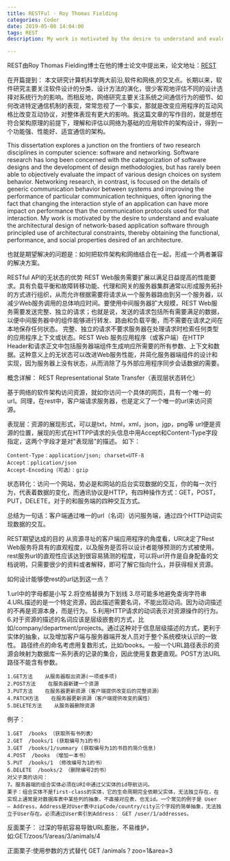 ```yaml
---
title: RESTFul - Roy Thomas Fielding
categories: Coder
date: 2019-05-08 14:04:00
tags: REST
description: My work is motivated by the desire to understand and evaluate the architectural design of network-based application software through principled use of architectural constraints, thereby obtaining the functional, performance, and social properties desired of an architecture.

---
```

REST由Roy Thomas Fielding博士在他的博士论文中提出来，论文地址：[REST](https://www.ics.uci.edu/~fielding/pubs/dissertation/top.htm)

在开篇提到：
本文研究计算机科学两大前沿,软件和网络,的交叉点。长期以来，软件研究主要关注软件设计的分类、设计方法的演化，很少客观地评估不同的设计选择对系统行为的影响。而相反地，网络研究主要关注系统之间通信行为的细节、如何改进特定通信机制的表现，常常忽视了一个事实，那就是改变应用程序的互动风格比改变互动协议，对整体表现有更大的影响。我这篇文章的写作目的，就是想在符合架构原理的前提下，理解和评估以网络为基础的应用软件的架构设计，得到一个功能强、性能好、适宜通信的架构。

This dissertation explores a junction on the frontiers of two research disciplines in computer science: software and networking. Software research has long been concerned with the categorization of software designs and the development of design methodologies, but has rarely been able to objectively evaluate the impact of various design choices on system behavior. Networking research, in contrast, is focused on the details of generic communication behavior between systems and improving the performance of particular communication techniques, often ignoring the fact that changing the interaction style of an application can have more impact on performance than the communication protocols used for that interaction. My work is motivated by the desire to understand and evaluate the architectural design of network-based application software through principled use of architectural constraints, thereby obtaining the functional, performance, and social properties desired of an architecture.

也就是期望解决的问题是：如何把软件架构和网络结合在一起，形成一个两者兼容的解决方案。

RESTful API的无状态的优势
REST Web服务需要扩展以满足日益提高的性能要求。具有负载平衡和故障转移功能、代理和网关的服务器集群通常以形成服务拓扑的方式进行组织，从而允许根据需要将请求从一个服务器路由到另一个服务器，以减少Web服务调用的总体响应时间。要使用中间服务器扩大规模，REST Web服务需要发送完整、独立的请求；也就是说，发送的请求包括所有需要满足的数据，以便中间服务器中的组件能够进行转发、路由和负载平衡，而不需要在请求之间在本地保存任何状态。
完整、独立的请求不要求服务器在处理请求时检索任何类型的应用程序上下文或状态。REST Web 服务应用程序（或客户端）在HTTP Header和请求正文中包括服务器端组件生成响应所需要的所有参数、上下文和数据。这种意义上的无状态可以改进Web服务性能，并简化服务器端组件的设计和实现，因为服务器上没有状态，从而消除了与外部应用程序同步会话数据的需要。

概念详解：
REST Representational State Transfer（表现层状态转化）

基于网络的软件架构访问资源，就如你访问一个具体的网页，具有一个唯一的url。同理，在rest中，客户端请求服务器，也是定义了一个唯一的url来访问资源。

表现层：资源的展现形式，可以是txt，html，xml，json，jgp，png等
url便是资源的位置，展现的形式在HTTPP请求的头信息中用Accept和Content-Type字段指定，这两个字段才是对"表现层"的描述。
如下：
~~~~
Content-Type：application/json; charset=UTF-8
Accept：pplication/json
Accept-Encoding（可选）：gzip
~~~~
状态转化：访问一个网站，势必是和网站的后台实现数据的交互，你的每一次行为，代表着数据的变化，而通讯协议是HTTP，有四种操作方式：GET，POST，PUT，DELETE，对于的和服务端的四种交互方式。

总结为一句话：客户端通过唯一的url（名词）访问服务端，通过四个HTTP动词实现数据的交互。

REST期望达成的目的
从资源寻址的客户端应用程序的角度看，URI决定了Rest Web服务将具有的直观程度，以及服务是否将以设计者能够预测的方式被使用。
rest服务url的直观性应该达到很容易猜测的程度，可以将url开作是自身配备的文档说明，只需要很少的资料或者解释，即可了解它指向什么，并获得相关资源。

如何设计能够使rest的url达到这一点？

1.url中的字母都是小写
2.将空格替换为下划线
3.尽可能多地避免查询字符串
4.URL描述的是一个特定资源，因此描述需要名词，不能出现动词。因为动词描述的不再是资源本身，而是行为。
5.利用HTTP请求的动词表示对资源操作的行为。
6.对于资源的描述的名词应该是层级嵌套的方式，比如/company/department/projects。通过这种对于信息层级描述的方式，更利于实体的抽象，以及增加客户端与服务器端开发人员对于整个系统模块认识的一致性。
路径终点的命名考虑用复数形式，比如/books。一般一个URL路径表示的资源会映射为数据库一系列表的记录的集合，因此使用复数更直观。POST方法URL路径不能含有参数。
~~~~
1.GET方法    从服务器取出资源(一项或多项)
2.POST方法    在服务器新建一个资源
3.PUT方法    在服务器更新资源（客户端提供改变后的完整资源）
4.PATCH方法    在服务器更新资源（客户端提供改变的属性）
5.DELETE方法    从服务器删除资源
~~~~
例子：
~~~~
1.GET  /books （获取所有书列表）
2.GET  /books/1 (获取编号为1的书)
3.GET  /books/1/summary (获取编号为1的书目的简介信息)
4.POST  /books （增加一本书）
5.PUT  /books/1 （修改编号为1的书）
6.DELETE  /books/2 （删除编号2的书）
对父子类的访问：
7。服务器端的组合实体必须在URI中通过父实体的id导航访问。
栗子：组合实体不是first-class的实体，它的生命周期完全依赖父实体，无法独立存在，在实现上通常是对数据库表中某些列的抽象，不直接对应表，也无id。一个常见的例子是 User — Address，Address是对User表中zipCode/country/city三个字段的简单抽象，无法独立于User存在。必须通过User索引到Address： GET /user/1/addresses。
~~~~
反面栗子：
过深的导航容易导致URL膨胀，不易维护，如:GET/zoos/1/areas/3/animals/4

正面栗子:使用参数的方式替代
GET /animals？zoo=1&area=3
